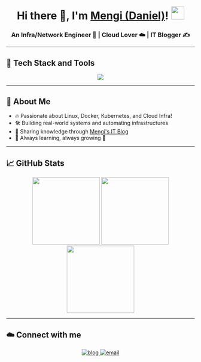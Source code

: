<h1 align="center">
  Hi there 👋, I'm <a href="https://your-blog-link" target="_blank">Mengi (Daniel)</a>!
  <img src="https://media.giphy.com/media/hvRJCLFzcasrR4ia7z/giphy.gif" width="35px">
</h1>

<h3 align="center">An Infra/Network Engineer 🚀 | Cloud Lover ☁️ | IT Blogger ✍️</h3>

---

## 🧰 Tech Stack and Tools

<p align="center">
  <img src="https://skillicons.dev/icons?i=linux,docker,kubernetes,aws,azure,gcp,prometheus,grafana,terraform,git" />
</p>

---

## 🚀 About Me

- 🔥 Passionate about Linux, Docker, Kubernetes, and Cloud Infra!
- 🛠️ Building real-world systems and automating infrastructures
- 📖 Sharing knowledge through [Mengi's IT Blog](https://your-blog-link)
- 🎯 Always learning, always growing 🌱

---

## 📈 GitHub Stats

<p align="center">
  <img src="https://github-readme-stats.vercel.app/api?username=Leemingi6901&show_icons=true&theme=radical" height="180px"/>
  <img src="https://github-readme-streak-stats.herokuapp.com/?user=Leemingi6901&theme=radical" height="180px"/>
  <img src="https://github-readme-stats.vercel.app/api/top-langs/?username=Leemingi6901&layout=compact&theme=radical" height="180px"/>
</p>

---

## ☁️ Connect with me

<p align="center">
  <a href="https://your-blog-link" target="_blank">
    <img src="https://img.shields.io/badge/Blog-Mengi's_IT_Blog-blue?style=for-the-badge&logo=github" alt="blog" />
  </a>
  <a href="mailto:your-email@example.com">
    <img src="https://img.shields.io/badge/Email-Daniel@example.com-red?style=for-the-badge&logo=gmail" alt="email" />
  </a>
</p>
